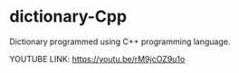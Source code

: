 # dictionary-Cpp
Dictionary programmed using C++ programming language.

YOUTUBE LINK: https://youtu.be/rM9jcOZ9u1o
